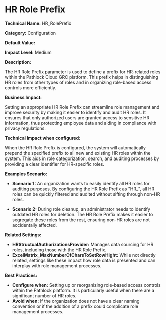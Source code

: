 # HR Role Prefix

**Technical Name:** HR_RolePrefix

**Category:** Configuration

**Default Value:**

**Impact Level:** Medium

**Description:**

The HR Role Prefix parameter is used to define a prefix for HR-related roles within the Pathlock Cloud GRC platform. This prefix helps in distinguishing HR roles from other types of roles and in organizing role-based access controls more efficiently.

**Business Impact:**

Setting an appropriate HR Role Prefix can streamline role management and improve security by making it easier to identify and audit HR roles. It ensures that only authorized users are granted access to sensitive HR information, thus protecting employee data and aiding in compliance with privacy regulations.

**Technical Impact when configured:**

When the HR Role Prefix is configured, the system will automatically prepend the specified prefix to all new and existing HR roles within the system. This aids in role categorization, search, and auditing processes by providing a clear identifier for HR-specific roles.

**Examples Scenario:**

- **Scenario 1:** An organization wants to easily identify all HR roles for auditing purposes. By configuring the HR Role Prefix as "HR_", all HR roles can be quickly filtered and audited without sifting through non-HR roles.
  
- **Scenario 2:** During role cleanup, an administrator needs to identify outdated HR roles for deletion. The HR Role Prefix makes it easier to segregate these roles from the rest, ensuring non-HR roles are not accidentally affected.

**Related Settings:**

- **HRStructualAuthorizationsProvider:** Manages data sourcing for HR roles, including those with the HR Role Prefix.
- **ExcelMatrix_MaxNumberOfCharsToSetRowHight:** While not directly related, settings like these impact how role data is presented and can interplay with role management processes.

**Best Practices:** 

- **Configure when:** Setting up or reorganizing role-based access controls within the Pathlock platform. It is particularly useful when there are a significant number of HR roles.
- **Avoid when:** If the organization does not have a clear naming convention or if the addition of a prefix could complicate role management processes.